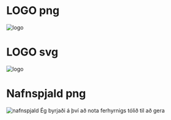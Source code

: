 # LOGO png
![logo](https://user-images.githubusercontent.com/100709486/158392257-78e76855-7833-45bb-add5-0187732ff896.png)
# LOGO svg
![logo](https://user-images.githubusercontent.com/100709486/158326393-04d7a566-d731-4439-a636-dd3329da8b2a.svg)
# Nafnspjald png
![nafnspjald](https://user-images.githubusercontent.com/100709486/158326424-c9426b62-72c9-422b-b390-6c7742561dff.png)
Ég byrjaði á því að nota ferhyrnigs tólið til að gera 
